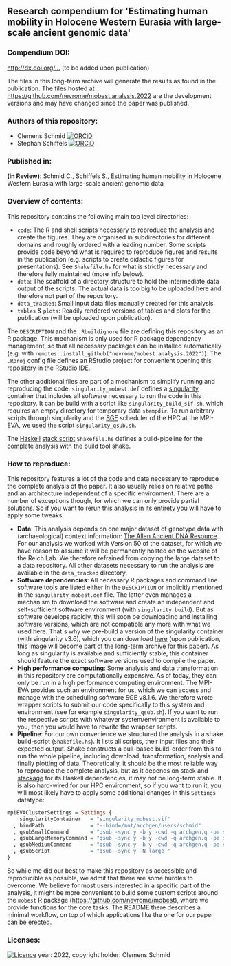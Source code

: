 ## Research compendium for 'Estimating human mobility in Holocene Western Eurasia with large-scale ancient genomic data'

### Compendium DOI:

<http://dx.doi.org/...> (to be added upon publication)

The files in this long-term archive will generate the results as found in the publication. The files hosted at <https://github.com/nevrome/mobest.analysis.2022> are the development versions and may have changed since the paper was published.

### Authors of this repository:

- Clemens Schmid [![ORCiD](https://img.shields.io/badge/ORCiD-0000--0003--3448--5715-green.svg)](http://orcid.org/0000-0003-3448-5715)
- Stephan Schiffels [![ORCiD](https://img.shields.io/badge/ORCiD-0000--0002--1017--9150-green.svg)](http://orcid.org/0000-0002-1017-9150)

### Published in:

**(in Review)**: Schmid C., Schiffels S., Estimating human mobility in Holocene Western Eurasia with large-scale ancient genomic data

### Overview of contents:

This repository contains the following main top level directories:

- `code`: The R and shell scripts necessary to reproduce the analysis and create the figures. They are organised in subdirectories for different domains and roughly ordered with a leading number. Some scripts provide code beyond what is required to reproduce figures and results in the publication (e.g. scripts to create didactic figures for presentations). See `Shakefile.hs` for what is strictly necessary and therefore fully maintained (more info below).
- `data`: The scaffold of a directory structure to hold the intermediate data output of the scripts. The actual data is too big to be uploaded here and therefore not part of the repository.
- `data_tracked`: Small input data files manually created for this analysis.
- `tables` & `plots`: Readily rendered versions of tables and plots for the publication (will be uploaded upon publication).

The `DESCRIPTION` and the `.Rbuildignore` file are defining this repository as an R package. This mechanism is only used for R package dependency management, so that all necessary packages can be installed automatically (e.g. with `remotes::install_github("nevrome/mobest.analysis.2022")`). The `.Rproj` config file defines an RStudio project for convenient opening this repository in the [RStudio IDE](https://www.rstudio.com/products/rstudio/).

The other additional files are part of a mechanism to simplify running and reproducing the code. `singularity_mobest.def` defines a [singularity](https://singularity.hpcng.org/) container that includes all software necessary to run the code in this repository. It can be build with a script like `singularity_build_sif.sh`, which requires an empty directory for temporary data `stempdir`. To run arbitrary scripts through singularity and the [SGE](https://en.wikipedia.org/wiki/Oracle_Grid_Engine) scheduler of the HPC at the MPI-EVA, we used the script `singularity_qsub.sh`.

The [Haskell](https://www.haskell.org/) [stack script](https://docs.haskellstack.org/en/stable/GUIDE/#script-interpreter) `Shakefile.hs` defines a build-pipeline for the complete analysis with the build tool [shake](https://shakebuild.com/). 

### How to reproduce:

This repository features a lot of the code and data necessary to reproduce the complete analysis of the paper. It also usually relies on relative paths and an architecture independent of a specific environment. There are a number of exceptions though, for which we can only provide partial solutions. So if you want to rerun this analysis in its entirety you will have to apply some tweaks.

- **Data**: This analysis depends on one major dataset of genotype data with (archaeological) context information: [The Allen Ancient DNA Resource](https://reich.hms.harvard.edu/allen-ancient-dna-resource-aadr-downloadable-genotypes-present-day-and-ancient-dna-data). For our analysis we worked with Version 50 of the dataset, for which we have reason to assume it will be permanently hosted on the website of the Reich Lab. We therefore refrained from copying the large dataset to a data repository. All other datasets necessary to run the analysis are available in the `data_tracked` directory.
- **Software dependencies**: All necessary R packages and command line software tools are listed either in the `DESCRIPTION` or implicitly mentioned in the `singularity_mobest.def` file. The latter even manages a mechanism to download the software and create an independent and self-sufficient software environment (with `singularity build`). But as software develops rapidly, this will soon be downloading and installing software versions, which are not compatible any more with what we used here. That's why we pre-build a version of the singularity container (with singularity v3.6), which you can download [here](https://share.eva.mpg.de/index.php/s/BF7TqnJwkerAgYg) (upon publication, this image will become part of the long-term archive for this paper). As long as singularity is available and sufficiently stable, this container should feature the exact software versions used to compile the paper.
- **High performance computing**: Some analysis and data transformation in this repository are computationally expensive. As of today, they can only be run in a high performance computing environment. The MPI-EVA provides such an environment for us, which we can access and manage with the scheduling software SGE v8.1.6. We therefore wrote wrapper scripts to submit our code specifically to this system and environment (see for example `singularity_qsub.sh`). If you want to run the respective scripts with whatever system/environment is available to you, then you would have to rewrite the wrapper scripts.
- **Pipeline**: For our own convenience we structured the analysis in a shake build-script (`Shakefile.hs`). It lists all scripts, their input files and their expected output. Shake constructs a pull-based build-order from this to run the whole pipeline, including download, transformation, analysis and finally plotting of data. Theoretically, it should be the most reliable way to reproduce the complete analysis, but as it depends on stack and [stackage](https://www.stackage.org/) for its Haskell dependencies, it may not be long-term stable. It is also hard-wired for our HPC environment, so if you want to run it, you will most likely have to apply some additional changes in this `Settings` datatype:

```haskell
mpiEVAClusterSettings = Settings {
    singularityContainer   = "singularity_mobest.sif"
  , bindPath               = "--bind=/mnt/archgen/users/schmid"
  , qsubSmallCommand       = "qsub -sync y -b y -cwd -q archgen.q -pe smp 8  -l h_vmem=20G -now n -V -j y -o ~/log -N small"
  , qsubLargeMemoryCommand = "qsub -sync y -b y -cwd -q archgen.q -pe smp 8  -l h_vmem=40G -now n -V -j y -o ~/log -N lmemory"
  , qsubMediumCommand      = "qsub -sync y -b y -cwd -q archgen.q -pe smp 16 -l h_vmem=32G -now n -V -j y -o ~/log -N medium"
  , qsubScript             = "qsub -sync y -N large "
}
```

So while me did our best to make this repository as accessible and reproducible as possible, we admit that there are some hurdles to overcome. We believe for most users interested in a specific part of the analysis, it might be more convenient to build some custom scripts around the `mobest` R package (<https://github.com/nevrome/mobest>), where we provide functions for the core tasks. The README there describes a minimal workflow, on top of which applications like the one for our paper can be erected.

### Licenses:

[![Licence](https://img.shields.io/github/license/mashape/apistatus.svg)](http://choosealicense.com/licenses/mit/) year: 2022, copyright holder: Clemens Schmid

